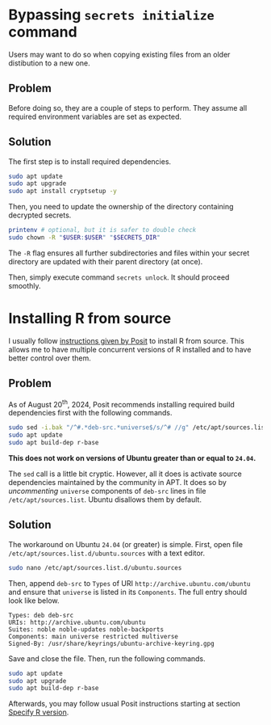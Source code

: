 # Bypassing `secrets initialize` command

Users may want to do so when copying existing files from an older distibution
to a new one.

## Problem

Before doing so, they are a couple of steps to perform. They
assume all required environment variables are set as expected.

## Solution

The first step is to install required dependencies.

```bash
sudo apt update
sudo apt upgrade
sudo apt install cryptsetup -y
```

Then, you need to update the ownership of the directory containing decrypted
secrets.

```bash
printenv # optional, but it is safer to double check
sudo chown -R "$USER:$USER" "$SECRETS_DIR"
```

The `-R` flag ensures all further subdirectories and files within your secret
directory are updated with their parent directory (at once).

Then, simply execute command `secrets unlock`. It should proceed smoothly.

# Installing R from source

I usually follow
[instructions given by Posit](https://docs.posit.co/resources/install-r-source.html)
to install R from source. This allows me to have multiple concurrent versions of
R installed and to have better control over them.

## Problem

As of August 20<sup>th</sup>, 2024, Posit recommends installing required build
dependencies first with the following commands.

```bash
sudo sed -i.bak "/^#.*deb-src.*universe$/s/^# //g" /etc/apt/sources.list
sudo apt update
sudo apt build-dep r-base
```

**This does not work on versions of Ubuntu greater than or equal to `24.04`.**

The `sed` call is a little bit cryptic. However, all it does is activate source
dependencies maintained by the community in APT. It does so by *uncommenting*
`universe` components of `deb-src` lines in file `/etc/apt/sources.list`.
Ubuntu disallows them by default.

## Solution

The workaround on Ubuntu `24.04` (or greater) is simple. First, open file
`/etc/apt/sources.list.d/ubuntu.sources` with a text editor.

```bash
sudo nano /etc/apt/sources.list.d/ubuntu.sources
```

Then, append `deb-src` to `Types` of URI `http://archive.ubuntu.com/ubuntu` and
ensure that `universe` is listed in its `Components`. The full entry should
look like below.

```
Types: deb deb-src
URIs: http://archive.ubuntu.com/ubuntu
Suites: noble noble-updates noble-backports
Components: main universe restricted multiverse
Signed-By: /usr/share/keyrings/ubuntu-archive-keyring.gpg
```

Save and close the file. Then, run the following commands.

```bash
sudo apt update
sudo apt upgrade
sudo apt build-dep r-base
```

Afterwards, you may follow usual Posit instructions starting at section
[Specify R version](https://docs.posit.co/resources/install-r-source.html#specify-r-version).
